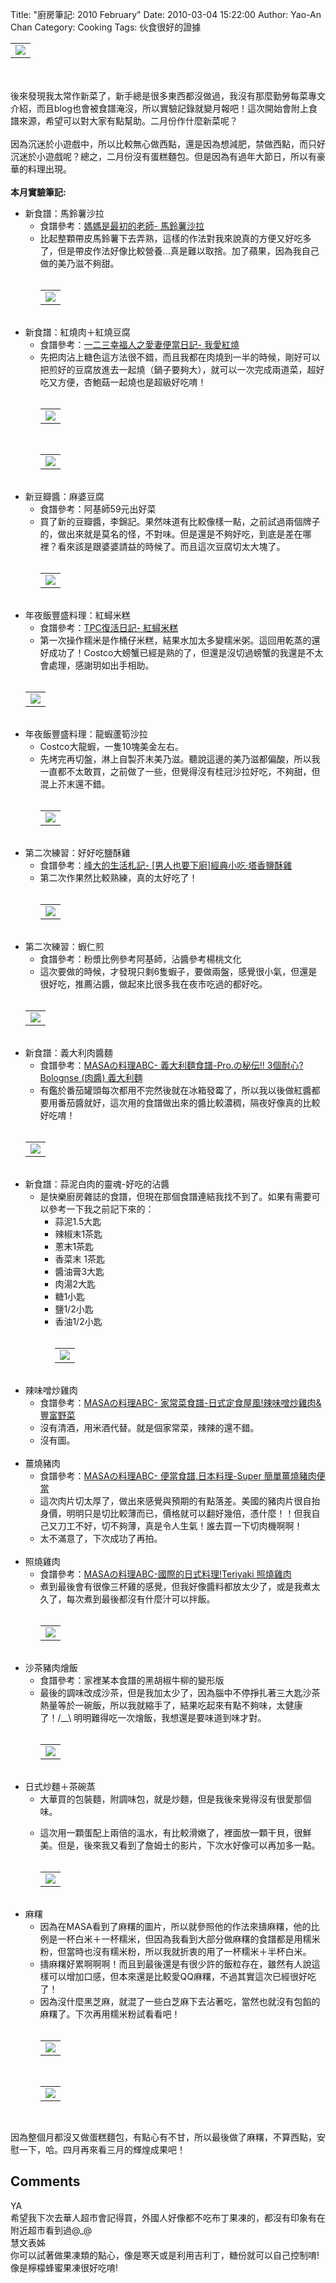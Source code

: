 Title: "廚房筆記: 2010 February"
Date: 2010-03-04 15:22:00
Author: Yao-An Chan
Category: Cooking
Tags: 伙食很好的證據


<div class='post'>
<table style="width: auto; text-align: left; margin-left: auto; margin-right: auto;"><tbody><tr><td><a href="http://picasaweb.google.com/lh/photo/-EeM7GpD_NF1P_kFVqaTZQ?feat=embedwebsite"><img src="http://lh6.ggpht.com/_mvtDPM7iODU/S3eoeWE5xzI/AAAAAAAAGEY/6oQCfnRg2KI/s400/YAN_7292.JPG" /></a></td></tr></tbody></table><br /><br />後來發現我太常作新菜了，新手總是很多東西都沒做過，我沒有那麼勤勞每菜專文介紹，而且blog也會被食譜淹沒，所以實驗記錄就變月報吧！這次開始會附上食譜來源，希望可以對大家有點幫助。二月份作什麼新菜呢？<br /><br />因為沉迷於小遊戲中，所以比較無心做西點，還是因為想減肥，禁做西點，而只好沉迷於小遊戲呢？總之，二月份沒有蛋糕麵包。但是因為有過年大節日，所以有豪華的料理出現。<br /><br /><span style="font-weight: bold;">本月實驗筆記:</span><br /><ul><li>新食譜：馬鈴薯沙拉<br /><ul><li>食譜參考：<a href="http://www.wretch.cc/blog/bubutsai/9845628">媽媽是最初的老師- 馬鈴薯沙拉</a></li><li>比起整顆帶皮馬鈴薯下去弄熟，這樣的作法對我來說真的方便又好吃多了，但是帶皮作法好像比較營養...真是難以取捨。加了蘋果，因為我自己做的美乃滋不夠甜。<br /><br /><table style="width: auto; text-align: left; margin-left: auto; margin-right: auto;"><tbody><tr><td><a href="http://picasaweb.google.com/lh/photo/ybb9T-W3ECHyChO7cxk5pQ?feat=embedwebsite"><img src="http://lh6.ggpht.com/_mvtDPM7iODU/S2ounyigUrI/AAAAAAAAF_c/XsJgr-dRjU8/s400/YAN_7178.JPG" /></a></td></tr></tbody></table><br /></li></ul></li><li>新食譜：紅燒肉＋紅燒豆腐<br /><ul><li>食譜參考：<a href="http://tw.myblog.yahoo.com/maejima1975/article?mid=14211&amp;prev=14369&amp;l=f&amp;fid=7">一二三幸福人之愛妻便當日記- 我愛紅燒</a></li><li>先把肉沾上糖色這方法很不錯，而且我都在肉燒到一半的時候，剛好可以把煎好的豆腐放進去一起燒（鍋子要夠大），就可以一次完成兩道菜，超好吃又方便，杏鮑菇一起燒也是超級好吃唷！<br /><br /><table style="width: auto; text-align: left; margin-left: auto; margin-right: auto;"><tbody><tr><td><a href="http://picasaweb.google.com/lh/photo/lE7cFERnBUmfIyhvs2rM4A?feat=embedwebsite"><img src="http://lh5.ggpht.com/_mvtDPM7iODU/S2ovC4TnqJI/AAAAAAAAF_k/Vbn63Zp0Bog/s400/YAN_7185.JPG" /></a></td></tr></tbody></table><br /><table style="width: auto; text-align: left; margin-left: auto; margin-right: auto;"><tbody><tr><td><a href="http://picasaweb.google.com/lh/photo/XHpuaCFwx_7_bNVyIgEHgA?feat=embedwebsite"><img src="http://lh6.ggpht.com/_mvtDPM7iODU/S2ou9YDq8GI/AAAAAAAAF_g/4AvF8UcGiNo/s400/YAN_7184.JPG" /></a></td></tr></tbody></table><br /></li></ul></li><li>新豆瓣醬：麻婆豆腐<br /><ul><li>食譜參考：阿基師59元出好菜</li><li>買了新的豆瓣醬，李錦記。果然味道有比較像樣一點，之前試過兩個牌子的，做出來就是莫名的怪，不對味。但是還是不夠好吃，到底是差在哪裡？看來該是跟婆婆請益的時候了。而且這次豆腐切太大塊了。<br /><br /><table style="width: auto; text-align: left; margin-left: auto; margin-right: auto;"><tbody><tr><td><a href="http://picasaweb.google.com/lh/photo/ttCZVv6TsmfHleWoszz9jg?feat=embedwebsite"><img src="http://lh3.ggpht.com/_mvtDPM7iODU/S3eoND63qaI/AAAAAAAAGEQ/KdQ2pDbqliI/s400/YAN_7196.JPG" /></a></td></tr></tbody></table><br /></li></ul></li><li>年夜飯豐盛料理：紅蟳米糕<br /><ul><li>食譜參考：<a href="http://www.wretch.cc/blog/cllinbaby/26320249">TPC復活日記- 紅蟳米糕</a></li><li>第一次操作糯米是作桶仔米糕，結果水加太多變糯米粥。這回用乾蒸的還好成功了！Costco大螃蟹已經是熟的了，但還是沒切過螃蟹的我還是不太會處理，感謝玥如出手相助。<br /></li></ul></li><br /><table style="width: auto; text-align: left; margin-left: auto; margin-right: auto;"><tbody><tr><td><a href="http://picasaweb.google.com/lh/photo/-EeM7GpD_NF1P_kFVqaTZQ?feat=embedwebsite"><img src="http://lh6.ggpht.com/_mvtDPM7iODU/S3eoeWE5xzI/AAAAAAAAGEY/6oQCfnRg2KI/s400/YAN_7292.JPG" /></a></td></tr></tbody></table><br /><li>年夜飯豐盛料理：龍蝦蘆筍沙拉<br /><ul><li>Costco大龍蝦，一隻10塊美金左右。</li><li>先烤完再切盤，淋上自製芥末美乃滋。聽說這邊的美乃滋都偏酸，所以我一直都不太敢買，之前做了一些，但覺得沒有桂冠沙拉好吃，不夠甜，但混上芥末還不錯。<br /><br /><table style="width: auto; text-align: left; margin-left: auto; margin-right: auto;"><tbody><tr><td><a href="http://picasaweb.google.com/lh/photo/qZmfad-fvSki1SZv1K2huw?feat=embedwebsite"><img src="http://lh6.ggpht.com/_mvtDPM7iODU/S3eoilIEbeI/AAAAAAAAGEc/Slo0i1vs94o/s400/YAN_7296.JPG" /></a></td></tr></tbody></table><br /></li></ul></li><li>第二次練習：好好吃鹽酥雞<br /><ul><li>食譜參考：<a href="http://changfong.pixnet.net/blog/post/9608027">峰大的生活札記- [男人也要下廚]經典小吃‧塔香鹽酥雞</a></li><li>第二次作果然比較熟練，真的太好吃了！</li><br /><table style="width: auto; text-align: left; margin-left: auto; margin-right: auto;"><tbody><tr><td><a href="http://picasaweb.google.com/lh/photo/b-gGesO-XGDklqyl5kunTg?feat=embedwebsite"><img src="http://lh3.ggpht.com/_mvtDPM7iODU/S3jTMyzPmsI/AAAAAAAAGG0/LwR6B4tkZfU/s400/YAN_7425.JPG" /></a></td></tr></tbody></table><br /></ul></li><li>第二次練習：蝦仁煎<br /><ul><li>食譜參考：粉漿比例參考阿基師，沾醬參考楊桃文化<br /></li></ul><ul><li>這次要做的時候，才發現只剩6隻蝦子，要做兩盤，感覺很小氣，但還是很好吃，推薦沾醬，做起來比很多我在夜市吃過的都好吃。<br /></li></ul></li><br /><table style="width: auto; text-align: left; margin-left: auto; margin-right: auto;"><tbody><tr><td><a href="http://picasaweb.google.com/lh/photo/txKWZhszSyKWWMQzzU_CYg?feat=embedwebsite"><img src="http://lh3.ggpht.com/_mvtDPM7iODU/S4IIvHbA28I/AAAAAAAAGNI/DhRV41ORV0o/s400/YAN_7552.JPG" /></a></td></tr></tbody></table><br /><li>新食譜：義大利肉醬麵<br /><ul><li>食譜參考：<a href="http://www.masa.tw/%E7%B0%A1%E5%96%AE%E6%96%99%E7%90%86%E9%A3%9F%E8%AD%9C/%E7%BE%A9%E5%A4%A7%E5%88%A9%E9%BA%B5%E9%A3%9F%E8%AD%9C-pro%E3%81%AE%E7%A7%98%E4%BC%9D-3%E5%80%8B%E8%80%90%E5%BF%83-bolognse-%E8%82%89%E9%86%AC-%E7%BE%A9%E5%A4%A7%E5%88%A9%E9%BA%B5.html">MASAの料理ABC- 義大利麵食譜-Pro.の秘伝!! 3個耐心? Bolognse (肉醬) 義大利麵</a></li><li>有鑑於番茄罐頭每次都用不完然後就在冰箱發霉了，所以我以後做紅醬都要用番茄醬就好，這次用的食譜做出來的醬比較濃稠，隔夜好像真的比較好吃唷！<br /></li></ul></li><br /><table style="width: auto; text-align: left; margin-left: auto; margin-right: auto;"><tbody><tr><td><a href="http://picasaweb.google.com/lh/photo/Ei7dm1tos5rIJudPPoAG7A?feat=embedwebsite"><img src="http://lh6.ggpht.com/_mvtDPM7iODU/S4il0_0mPpI/AAAAAAAAGYs/YHNxqiOqiDg/s400/YAN_7560.JPG" /></a></td></tr></tbody></table><br /><li>新食譜：蒜泥白肉的靈魂-好吃的沾醬<br /><ul><li>是快樂廚房雜誌的食譜，但現在那個食譜連結我找不到了。如果有需要可以參考一下我之前記下來的：<br /><ul><li>蒜泥1.5大匙</li></ul><ul><li>辣椒末1茶匙</li><li>蔥末1茶匙 </li><li>香菜末 1茶匙</li><li>醬油膏3大匙</li><li>肉湯2大匙</li><li>糖1小匙</li><li>鹽1/2小匙</li><li>香油1/2小匙</li><br /><table style="width: auto;"><tbody><tr><td><a href="http://picasaweb.google.com/lh/photo/sNufBTJDNbZzkys5SX5d-A?feat=embedwebsite"><img src="http://lh5.ggpht.com/_mvtDPM7iODU/S4il5D4EqZI/AAAAAAAAGYw/eicL03X_vWY/s400/YAN_7563.JPG" /></a></td></tr></tbody></table><br /></ul></li></ul></li><li>辣味噌炒雞肉<br /><ul><li>食譜參考：<a href="http://www.masa.tw/%E7%B0%A1%E5%96%AE%E6%96%99%E7%90%86%E9%A3%9F%E8%AD%9C/%E5%AE%B6%E5%B8%B8%E8%8F%9C%E9%A3%9F%E8%AD%9C-%E6%97%A5%E5%BC%8F%E5%AE%9A%E9%A3%9F%E5%B1%8B%E9%A2%A8%E8%BE%A3%E5%91%B3%E5%99%8C%E7%82%92%E9%9B%9E%E8%82%89%E8%B1%90%E5%AF%8C%E9%87%8E%E8%8F%9C.html#extended">MASAの料理ABC- 家常菜食譜-日式定食屋風!辣味噌炒雞肉&amp;豐富野菜</a></li><li>沒有清酒，用米酒代替。就是個家常菜，辣辣的還不錯。</li><li>沒有圖。<br /><br /></li></ul></li><li>薑燒豬肉<br /><ul><li>食譜參考：<a href="http://www.masa.tw/%E7%B0%A1%E5%96%AE%E6%96%99%E7%90%86%E9%A3%9F%E8%AD%9C/%E4%BE%BF%E7%95%B6%E9%A3%9F%E8%AD%9C%E6%97%A5%E6%9C%AC%E6%96%99%E7%90%86-super-%E7%B0%A1%E5%96%AE%E8%96%91%E7%87%92%E8%B1%AC%E8%82%89%E4%BE%BF%E7%95%B6.html">MASAの料理ABC- 便當食譜,日本料理-Super 簡單薑燒豬肉便當</a></li><li>這次肉片切太厚了，做出來感覺與預期的有點落差。美國的豬肉片很自抬身價，明明只是切比較薄而已，價格就可以翻好幾倍，憑什麼！！但我自己又刀工不好，切不夠薄，真是令人生氣！誰去買一下切肉機啊啊！</li><li>太不滿意了，下次成功了再拍。<br /><br /></li></ul></li><li>照燒雞肉<br /><ul><li>食譜參考：<a href="http://www.masa.tw/%E7%B0%A1%E5%96%AE%E6%B8%9B%E8%82%A5%E9%A3%9F%E8%AD%9C/%E6%B8%9B%E8%82%A5%E9%A3%9F%E8%AD%9C-%E7%B0%A1%E5%96%AE%E9%A3%9F%E8%AD%9C-%E5%B9%BC%E5%85%92%E9%A3%9F%E8%AD%9C-%E7%85%A7%E7%87%92%E9%9B%9E%E8%82%89.html#extended">MASAの料理ABC-國際的日式料理!Teriyaki 照燒雞肉</a></li><li>煮到最後會有很像三杯雞的感覺，但我好像醬料都放太少了，或是我煮太久了，每次煮到最後都沒有什麼汁可以拌飯。<br /><br /><table style="width: auto; text-align: left; margin-left: auto; margin-right: auto;"><tbody><tr><td><a href="http://picasaweb.google.com/lh/photo/AjfvrvE90BTVg_ch0aFxVA?feat=embedwebsite"><img src="http://lh6.ggpht.com/_mvtDPM7iODU/S4imaGuJH8I/AAAAAAAAGZc/bbFKNPyTJFU/s400/YAN_7566.JPG" /></a></td></tr></tbody></table><br /></li></ul></li><li>沙茶豬肉燴飯<br /><ul><li>食譜參考：家裡某本食譜的黑胡椒牛柳的變形版</li><li>最後的調味改成沙茶，但是我加太少了，因為腦中不停掙扎著三大匙沙茶熱量等於一碗飯，所以我就縮手了，結果吃起來有點不夠味，太健康了！/__\ 明明難得吃一次燴飯，我想還是要味道到味才對。<br /><br /><table style="width: auto; text-align: left; margin-left: auto; margin-right: auto;"><tbody><tr><td><a href="http://picasaweb.google.com/lh/photo/pLPoMNU-gatTxqGudmL8oA?feat=embedwebsite"><img src="http://lh3.ggpht.com/_mvtDPM7iODU/S4imlgoMzOI/AAAAAAAAGZo/mxRshx5nbZ8/s400/YAN_7570.JPG" /></a></td></tr></tbody></table><br /></li></ul></li><li>日式炒麵＋茶碗蒸<ul><li>大華買的包裝麵，附調味包，就是炒麵，但是我後來覺得沒有很愛那個味。<br /></li></ul></li><ul><li>這次用一顆蛋配上兩倍的溫水，有比較滑嫩了，裡面放一顆干貝，很鮮美。但是，後來我又看到了詹姆士的影片，下次水好像可以再加多一點。<br /><br /><table style="width: auto; text-align: left; margin-left: auto; margin-right: auto;"><tbody><tr><td><a href="http://picasaweb.google.com/lh/photo/U3tt0aeL2XX1jjn9SXCBPA?feat=embedwebsite"><img src="http://lh5.ggpht.com/_mvtDPM7iODU/S43jRO7T0jI/AAAAAAAAGak/5m5MPEX40wM/s400/YAN_7578.JPG" /></a></td></tr></tbody></table><br /></li></ul><li>麻糬<br /><ul><li>因為在MASA看到了麻糬的圖片，所以就參照他的作法來擣麻糬，他的比例是一杯白米＋一杯糯米，但因為我看到大部分做麻糬的食譜都是用糯米粉，但當時也沒有糯米粉，所以我就折衷的用了一杯糯米＋半杯白米。</li><li>擣麻糬好累啊啊啊！而且到最後還是有很少許的飯粒存在，雖然有人說這樣可以增加口感，但本來還是比較愛QQ麻糬，不過其實這次已經很好吃了！</li><li>因為沒什麼黑芝麻，就混了一些白芝麻下去沾著吃，當然也就沒有包餡的麻糬了。下次再用糯米粉試看看吧！<br /><br /><table style="width: auto; text-align: left; margin-left: auto; margin-right: auto;"><tbody><tr><td><a href="http://picasaweb.google.com/lh/photo/RIutd4A8Z-ETI5ibJI0eYw?feat=embedwebsite"><img src="http://lh6.ggpht.com/_mvtDPM7iODU/S39G9n2UilI/AAAAAAAAGLE/c4reNIrgoY0/s400/YAN_7467.JPG" /></a></td></tr></tbody></table><br /><table style="width: auto; text-align: left; margin-left: auto; margin-right: auto;"><tbody><tr><td><a href="http://picasaweb.google.com/lh/photo/XBGJynKNk7PouDouFqt-YQ?feat=embedwebsite"><img src="http://lh6.ggpht.com/_mvtDPM7iODU/S39HCAFah0I/AAAAAAAAGLM/0z0PgcGqjG8/s400/YAN_7463.JPG" /></a></td></tr></tbody></table><br /></li></ul></li></ul>因為整個月都沒又做蛋糕麵包，有點心有不甘，所以最後做了麻糬，不算西點，安慰一下，哈。四月再來看三月的輝煌成果吧！</div>
<h2>Comments</h2>
<div class='comments'>
<div class='comment'>
<div class='author'>YA</div>
<div class='content'>
希望我下次去華人超市會記得買，外國人好像都不吃布丁果凍的，都沒有印象有在附近超市看到過@_@</div>
</div>
<div class='comment'>
<div class='author'>慧文表姊</div>
<div class='content'>
你可以試著做果凍類的點心，像是寒天或是利用吉利丁，糖份就可以自己控制唷!<br />像是檸檬蜂蜜果凍很好吃唷!</div>
</div>
</div>
